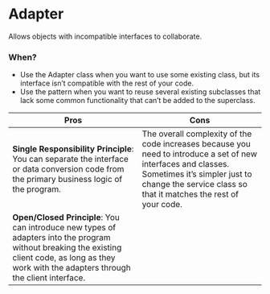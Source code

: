 # Adapter

Allows objects with incompatible interfaces to collaborate.

### When?

* Use the Adapter class when you want to use some existing class, but its interface isn’t compatible with the rest of your code.
* Use the pattern when you want to reuse several existing subclasses that lack some common functionality that can’t be added to the superclass.

| Pros | Cons |
|------|------|
|**Single Responsibility Principle**: You can separate the interface or data conversion code from the primary business logic of the program.|The overall complexity of the code increases because you need to introduce a set of new interfaces and classes. Sometimes it’s simpler just to change the service class so that it matches the rest of your code.|
|**Open/Closed Principle**: You can introduce new types of adapters into the program without breaking the existing client code, as long as they work with the adapters through the client interface.|   |